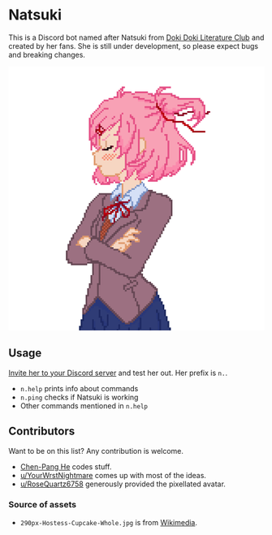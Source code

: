 Natsuki
=======
This is a Discord bot named after Natsuki from [Doki Doki Literature
Club][ddlc] and created by her fans.  She is still under development, so please
expect bugs and breaking changes.

![Natsuki's pixellated avatar](images/avatar.png)

[ddlc]: https://ddlc.moe/

Usage
-----
[Invite her to your Discord server][invite] and test her out.  Her prefix is
`n.`.

* `n.help` prints info about commands
* `n.ping` checks if Natsuki is working
* Other commands mentioned in `n.help`

[invite]: https://discordapp.com/oauth2/authorize?&client_id=410315411695992833&scope=bot&permissions=0

Contributors
------------
Want to be on this list?  Any contribution is welcome.

* [Chen-Pang He][jdh8] codes stuff.
* [u/YourWrstNightmare][YourWrstNightmare] comes up with most of the ideas.
* [u/RoseQuartz6758][RoseQuartz6758] generously provided the pixellated avatar.

[jdh8]: https://github.com/jdh8
[YourWrstNightmare]: https://www.reddit.com/user/YourWrstNightmare
[RoseQuartz6758]: https://www.reddit.com/user/RoseQuartz6758

### Source of assets ###
* `290px-Hostess-Cupcake-Whole.jpg` is from [Wikimedia](https://commons.wikimedia.org/wiki/File:Hostess-Cupcake-Whole.jpg).
